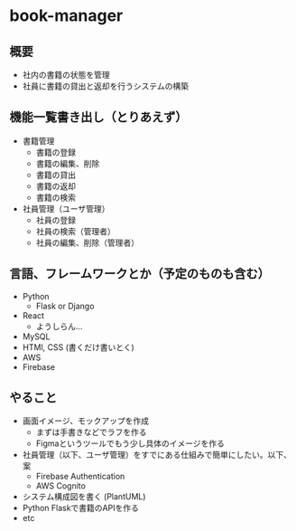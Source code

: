 # book-manager

## 概要
* 社内の書籍の状態を管理
* 社員に書籍の貸出と返却を行うシステムの構築

## 機能一覧書き出し（とりあえず）
* 書籍管理
  * 書籍の登録
  * 書籍の編集、削除
  * 書籍の貸出
  * 書籍の返却
  * 書籍の検索
* 社員管理（ユーザ管理）
  * 社員の登録
  * 社員の検索（管理者）
  * 社員の編集、削除（管理者）

## 言語、フレームワークとか（予定のものも含む）
* Python
  * Flask or Django
* React
  * ようしらん…
* MySQL
* HTMl, CSS (書くだけ書いとく)
* AWS
* Firebase

## やること
* 画面イメージ、モックアップを作成
  * まずは手書きなどでラフを作る
  * Figmaというツールでもう少し具体のイメージを作る  
* 社員管理（以下、ユーザ管理）をすでにある仕組みで簡単にしたい。以下、案
  * Firebase Authentication
  * AWS Cognito
* システム構成図を書く (PlantUML)
* Python Flaskで書籍のAPIを作る
* etc
